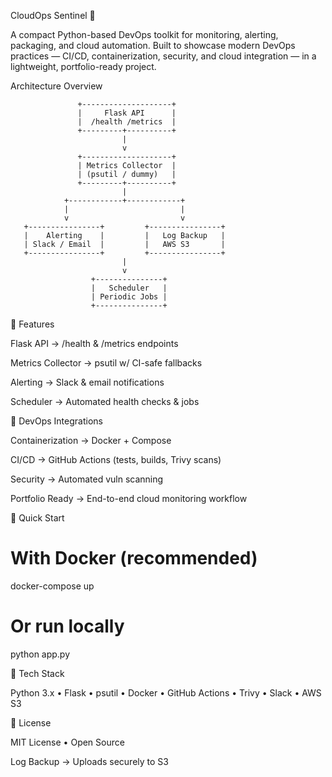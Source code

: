 CloudOps Sentinel 🚀

A compact Python-based DevOps toolkit for monitoring, alerting, packaging, and cloud automation.
Built to showcase modern DevOps practices — CI/CD, containerization, security, and cloud integration — in a lightweight, portfolio-ready project.

Architecture Overview

                   +--------------------+
                   |     Flask API      |
                   |  /health /metrics  |
                   +---------+----------+
                             |
                             v
                   +--------------------+
                   | Metrics Collector  |
                   | (psutil / dummy)   |
                   +---------+----------+
                             |
                +------------+------------+
                |                         |
                v                         v
       +----------------+         +----------------+
       |    Alerting    |         |   Log Backup   |
       | Slack / Email  |         |   AWS S3       |
       +----------------+         +----------------+
                             |
                             v
                      +---------------+
                      |   Scheduler   |
                      | Periodic Jobs |
                      +---------------+
                      

🔹 Features

Flask API → /health & /metrics endpoints

Metrics Collector → psutil w/ CI-safe fallbacks

Alerting → Slack & email notifications

Scheduler → Automated health checks & jobs

🔹 DevOps Integrations

Containerization → Docker + Compose

CI/CD → GitHub Actions (tests, builds, Trivy scans)

Security → Automated vuln scanning

Portfolio Ready → End-to-end cloud monitoring workflow

🔹 Quick Start
          
# With Docker (recommended)
docker-compose up

# Or run locally
python app.py

🔹 Tech Stack

Python 3.x • Flask • psutil • Docker • GitHub Actions • Trivy • Slack • AWS S3

🔹 License

MIT License • Open Source


Log Backup → Uploads securely to S3
